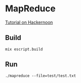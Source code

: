 # MapReduce

[Tutorial on Hackernoon](https://hackernoon.com/build-a-mapreduce-flow-in-elixir-f97c317e457e)

## Build

`mix escript.build`

## Run

`./mapreduce --file=test/test.txt`

